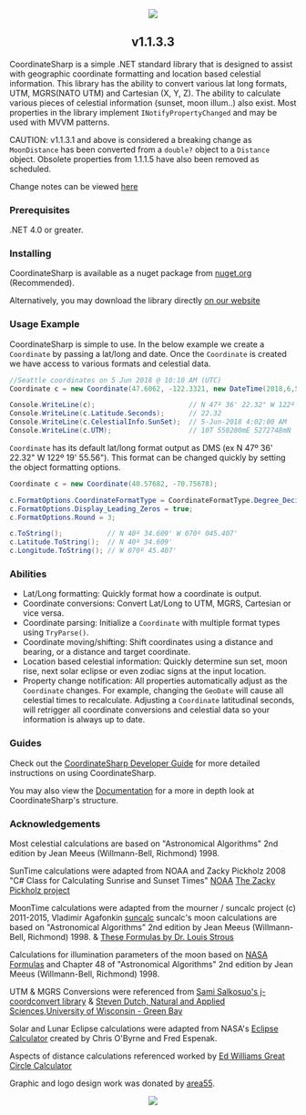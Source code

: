 <p align="center"><img src="https://s8.postimg.cc/y7wuenuzp/LOGO_COORDINATE_SHARP.jpg"></p>

<h2 align="center">v1.1.3.3</h2>

CoordinateSharp is a simple .NET standard library that is designed to assist with geographic coordinate formatting and location based celestial information. This library has the ability to convert various lat long formats, UTM, MGRS(NATO UTM) and Cartesian (X, Y, Z). 
The ability to calculate various pieces of celestial information (sunset, moon illum..) also exist. Most properties in the library implement ```INotifyPropertyChanged``` and may be used with MVVM patterns.

CAUTION: v1.1.3.1 and above is considered a breaking change as `MoonDistance` has been converted from a `double?` object to a `Distance` object. Obsolete properties from 1.1.1.5 have also been removed as scheduled.

Change notes can be viewed [here](https://www.coordinatesharp.com/ChangeNotes)

### Prerequisites
.NET 4.0 or greater.

### Installing
CoordinateSharp is available as a nuget package from [nuget.org](https://www.nuget.org/packages/CoordinateSharp/) (Recommended).

Alternatively, you may download the library directly [on our website](https://www.coordinatesharp.com/Download)

### Usage Example

CoordinateSharp is simple to use. In the below example we create a `Coordinate` by passing a lat/long and date. Once the `Coordinate` is created we have access to various formats and celestial data.

```csharp
//Seattle coordinates on 5 Jun 2018 @ 10:10 AM (UTC)
Coordinate c = new Coordinate(47.6062, -122.3321, new DateTime(2018,6,5,10,10,0));

Console.WriteLine(c);                       // N 47º 36' 22.32" W 122º 19' 55.56"
Console.WriteLine(c.Latitude.Seconds);      // 22.32
Console.WriteLine(c.CelestialInfo.SunSet);  // 5-Jun-2018 4:02:00 AM
Console.WriteLine(c.UTM);                   // 10T 550200mE 5272748mN
```

`Coordinate` has its default lat/long format output as DMS (ex N 47º 36' 22.32" W 122º 19' 55.56"). This format can be changed quickly by setting the object formatting options.

```csharp
Coordinate c = new Coordinate(40.57682, -70.75678);

c.FormatOptions.CoordinateFormatType = CoordinateFormatType.Degree_Decimal_Minutes;
c.FormatOptions.Display_Leading_Zeros = true;
c.FormatOptions.Round = 3;

c.ToString();           // N 40º 34.609' W 070º 045.407'
c.Latitude.ToString();  // N 40º 34.609'
c.Longitude.ToString(); // W 070º 45.407'
```

### Abilities
 
* Lat/Long formatting: Quickly format how a coordinate is output.
* Coordinate conversions: Convert Lat/Long to UTM, MGRS, Cartesian or vice versa.
* Coordinate parsing: Initialize a `Coordinate` with multiple format types using `TryParse()`.
* Coordinate moving/shifting: Shift coordinates using a distance and bearing, or a distance and target coordinate.
* Location based celestial information: Quickly determine sun set, moon rise, next solar eclipse or even zodiac signs at the input location.
* Property change notification: All properties automatically adjust as the `Coordinate` changes. For example, changing the `GeoDate` will cause all celestial times to recalculate. Adjusting a `Coordinate` latitudinal seconds, will retrigger all coordinate conversions and celestial data so your information is always up to date. 

### Guides

Check out the [CoordinateSharp Developer Guide](https://www.coordinatesharp.com/DeveloperGuide) for more detailed instructions on using CoordinateSharp.

You may also view the [Documentation](https://www.coordinatesharp.com/Help/index.html) for a more in depth look at CoordinateSharp's structure.
   
### Acknowledgements

Most celestial calculations are based on "Astronomical Algorithms" 2nd edition by Jean Meeus (Willmann-Bell, Richmond) 1998.

SunTime calculations were adapted from NOAA and Zacky Pickholz 2008 "C# Class for Calculating Sunrise and Sunset Times" 
 [NOAA](https://www.esrl.noaa.gov/gmd/grad/solcalc/main.js)
 [The Zacky Pickholz project](https://www.codeproject.com/Articles/29306/C-Class-for-Calculating-Sunrise-and-Sunset-Times)

MoonTime calculations were adapted from the mourner / suncalc project (c) 2011-2015, Vladimir Agafonkin [suncalc](https://github.com/mourner/suncalc/blob/master/suncalc.js)
suncalc's moon calculations are based on "Astronomical Algorithms" 2nd edition by Jean Meeus (Willmann-Bell, Richmond) 1998.
 & [These Formulas by Dr. Louis Strous](http://aa.quae.nl/en/reken/hemelpositie.html)

Calculations for illumination parameters of the moon based on [NASA Formulas](http://idlastro.gsfc.nasa.gov/ftp/pro/astro/mphase.pro) and Chapter 48 of "Astronomical Algorithms" 2nd edition by Jean Meeus (Willmann-Bell, Richmond) 1998.

UTM & MGRS Conversions were referenced from [Sami Salkosuo's j-coordconvert library](https://www.ibm.com/developerworks/library/j-coordconvert/) & [Steven Dutch, Natural and Applied Sciences,University of Wisconsin - Green Bay](https://www.uwgb.edu/dutchs/UsefulData/ConvertUTMNoOZ.HTM)

Solar and Lunar Eclipse calculations were adapted from NASA's [Eclipse Calculator](https://eclipse.gsfc.nasa.gov/) created by Chris O'Byrne and Fred Espenak.

Aspects of distance calculations referenced worked by [Ed Williams Great Circle Calculator](http://www.edwilliams.org/gccalc.htm)

Graphic and logo design work was donated by [area55](https://github.com/area55git).

<p align="center"><img src="https://s8.postimg.cc/wvf5cfpqt/LOGO_COORDINATE_SHARP_1.jpg"></p>
